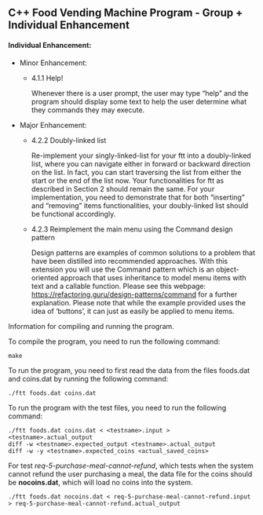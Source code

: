 ## C++ Food Vending Machine Program - Group + Individual Enhancement

#### Individual Enhancement:
- Minor Enhancement:
  - 4.1.1 Help!
 
    Whenever there is a user prompt, the user may type “help” and the program should display some text to help
    the user determine what they commands they may execute.
- Major Enhancement:
  - 4.2.2 Doubly-linked list
 
    Re-implement your singly-linked-list for your ftt into a doubly-linked list, where you can navigate either in
    forward or backward direction on the list. In fact, you can start traversing the list from either the start or the
    end of the list now. Your functionalities for ftt as described in Section 2 should remain the same. For your
    implementation, you need to demonstrate that for both “inserting” and “removing” items functionalities, your
    doubly-linked list should be functional accordingly.

  - 4.2.3 Reimplement the main menu using the Command design pattern
 
    Design patterns are examples of common solutions to a problem that have been distilled into recommended
    approaches. With this extension you will use the Command pattern which is an object-oriented approach that
    uses inheritance to model menu items with text and a callable function. Please see this webpage:
    https://refactoring.guru/design-patterns/command
    for a further explanation. Please note that while the example provided uses the idea of ‘buttons’, it can just as
    easily be applied to menu items.

Information for compiling and running the program.

To compile the program, you need to run the following command:

```make```

To run the program, you need to first read the data from the files foods.dat and coins.dat by running the following command:

```./ftt foods.dat coins.dat```

To run the program with the test files, you need to run the following command:

```
./ftt foods.dat coins.dat < <testname>.input > <testname>.actual_output
diff -w <testname>.expected_output <testname>.actual_output
diff -w -y <testname>.expected_coins <actual_saved_coins>
```

For test *req-5-purchase-meal-cannot-refund*, which tests when the system cannot refund the user purchasing a meal, the data file for the coins should be **nocoins.dat**, which will load no coins into the system.
```
./ftt foods.dat nocoins.dat < req-5-purchase-meal-cannot-refund.input > req-5-purchase-meal-cannot-refund.actual_output
```
